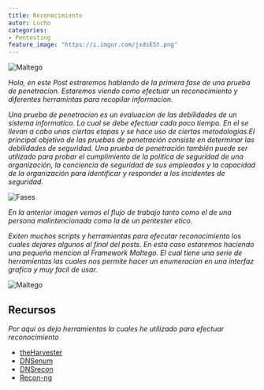 ```yaml
---
title: Reconocimiento
autor: Lucho
categories:
- Pentesting
feature_image: "https://i.imgur.com/jxdsE5t.png"
---
```


![Maltego](https://2.bp.blogspot.com/-NUrfHWwn9sM/V8BXnm7SnuI/AAAAAAAAGDM/dWOMtdsKxAgn4LcaWRNKCxpUl5b1-7y5QCLcB/s1600/LHF.png)

_Hola, en este Post estraremos hablando de la primera fase de una prueba de penetracion._
_Estaremos viendo como efectuar un reconocimiento y diferentes herramintas para recopilar informacion._

_Una prueba de penetracion es un evaluacion de las debilidades de un sistema informatico. La cual se debe efectuar cada poco tiempo. En el se llevan a cabo unas ciertas etapas y se hace uso de ciertas metodologias.El principal objetivo de las pruebas de penetración consiste en determinar las debilidades de seguridad. Una prueba de penetración también puede ser utilizado para probar el cumplimiento de la política de seguridad de una organización, la conciencia de seguridad de sus empleados y la capacidad de la organización para identificar y responder a los incidentes de seguridad._

![Fases](https://jldavila4.files.wordpress.com/2015/02/blog1.png)

_En la anterior imagen vemos el flujo de trabajo tanto como el de una persona malintencionada como la de un pentester etico._

_Exiten muchos scripts y herramientas para efecutar reconocimiento los cuales dejares algunos al final del posts. En esta caso estaremos haciendo una pequeña mencion al Framework Maltego. El cual tiene una serie de herramientas las cuales nos permite hacer un enumeracion en una interfaz grafica y muy facil de usar._

![Maltego](https://gfsistemas.com/wp-content/uploads/2020/08/maltego1.jpg)

## Recursos

_Por aqui os dejo herramientas la cuales he utilizado para efectuar reconocimiento_

* [theHarvester](https://github.com/laramies/theHarvester)
* [DNSenum](https://github.com/fwaeytens/dnsenum)
* [DNSrecon](https://github.com/darkoperator/dnsrecon)
* [Recon-ng](https://github.com/lanmaster53/recon-ng)